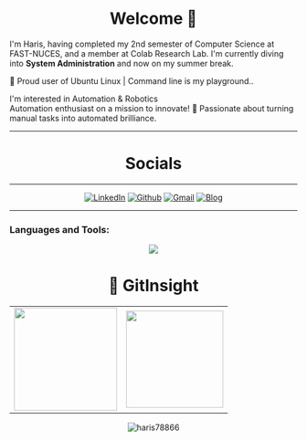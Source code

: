 <h1 align="center">Welcome 👋</h1>         

I'm Haris, having completed my 2nd semester of Computer Science at FAST-NUCES, and a member at Colab Research Lab. I'm currently diving into **System Administration** and now on my summer break.

🐧 Proud user of Ubuntu Linux | Command line is my playground..<br>

I'm interested in Automation & Robotics <br>
Automation enthusiast on a mission to innovate! 🚀 Passionate about turning manual tasks into automated brilliance.
<hr>
<h1 align="center">Socials</h1>
<hr>
<div align="center">
  <a href="https://www.linkedin.com/in/haris-shahzad786/" target="_blank"><img alt="LinkedIn" src="https://img.shields.io/badge/linkedin%20-%230077B5.svg?&style=for-the-badge&logo=linkedin&logoColor=white" /></a>
  <a href="https://github.com/haris78866" target="_blank"><img alt="Github" src="https://img.shields.io/badge/GitHub-100000?style=for-the-badge&logo=github&logoColor=white"/></a>
  <a href="mailto:arainharis@gmail.com"><img alt="Gmail" src="https://img.shields.io/badge/Gmail-D14836?style=for-the-badge&logo=gmail&logoColor=white" /></a>
  <a href="https://harisshahzadtech.blogspot.com"><img alt="Blog" src="https://img.shields.io/badge/Personal%20Blog-20B2AA?style=for-the-badge" /></a>
</div>
<hr>
<h3 align="left">Languages and Tools:</h3>
<p align="center">
  <a href="https://skillicons.dev">
  <img src="https://skillicons.dev/icons?i=github,git,c,cpp,html,css,bootstrap,js,linux,python,azure,arduino,jquery,vscode,nodejs,docker,ssh" />

  </a>
</p>


  </a>
</p>
<h1 align="center">🐼 GitInsight</h1>
<table>
  <tr>
    <td><img height="180px" src="https://github-readme-stats.vercel.app/api?username=haris78866&show_icons=true&theme=dark" /></td>
    <td><img height="170px" src="https://github-readme-stats.vercel.app/api/top-langs/?username=haris78866&layout=compact&theme=dark" /></td>
  </tr>
</table>
<div align="center">
  <p><img align="center" src="https://github-readme-streak-stats.herokuapp.com/?user=haris78866&layout=compact&theme=dark" alt="haris78866" /></p>
</div>
